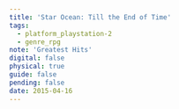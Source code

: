 ```yaml
---
title: 'Star Ocean: Till the End of Time'
tags:
  - platform_playstation-2
  - genre_rpg
note: 'Greatest Hits'
digital: false
physical: true
guide: false
pending: false
date: 2015-04-16
---
```

